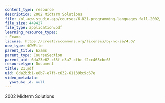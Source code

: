 ```yaml
---
content_type: resource
description: 2002 Midterm Solutions
file: /ol-ocw-studio-app/courses/6-821-programming-languages-fall-2002/8da2b2b1e8b7e7f6c63261139bc9c67e_21.pdf
file_size: 449427
file_type: application/pdf
learning_resource_types:
- Exams
license: https://creativecommons.org/licenses/by-nc-sa/4.0/
ocw_type: OCWFile
parent_title: Exams
parent_type: CourseSection
parent_uid: 6da23e62-c83f-e3a7-cfbc-f2cc465cbe68
resourcetype: Document
title: 21.pdf
uid: 8da2b2b1-e8b7-e7f6-c632-61139bc9c67e
video_metadata:
  youtube_id: null
---
```

2002 Midterm Solutions
